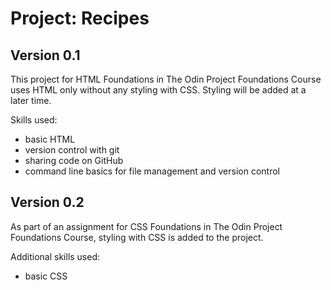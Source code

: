 # Project: Recipes

## Version 0.1
This project for HTML Foundations in The Odin Project Foundations Course uses HTML only without any styling with CSS. Styling will be added at a later time.

Skills used:
- basic HTML
- version control with git
- sharing code on GitHub
- command line basics for file management and version control

## Version 0.2
As part of an assignment for CSS Foundations in The Odin Project Foundations Course, styling with CSS is added to the project.

Additional skills used:
- basic CSS